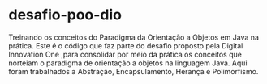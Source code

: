 # desafio-poo-dio
Treinando os conceitos do Paradigma da Orientação a Objetos em Java na prática.
Este é o código que faz parte do desafio proposto pela Digital Innovation One ,para consolidar por meio da prática os conceitos que norteiam o paradigma de orientação a objetos na linguagem Java. 
Aqui foram trabalhados a Abstração, Encapsulamento, Herança e Polimorfismo.
